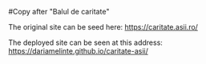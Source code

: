 #Copy after "Balul de caritate" 

The original site can be seed here: https://caritate.asii.ro/

The deployed site can be seen at this address: https://dariamelinte.github.io/caritate-asii/

